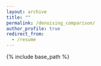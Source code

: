 ```yaml
---
layout: archive
title: ""
permalink: /denoising_comparison/
author_profile: true
redirect_from:
  - /resume
---
```


{% include base_path %}

